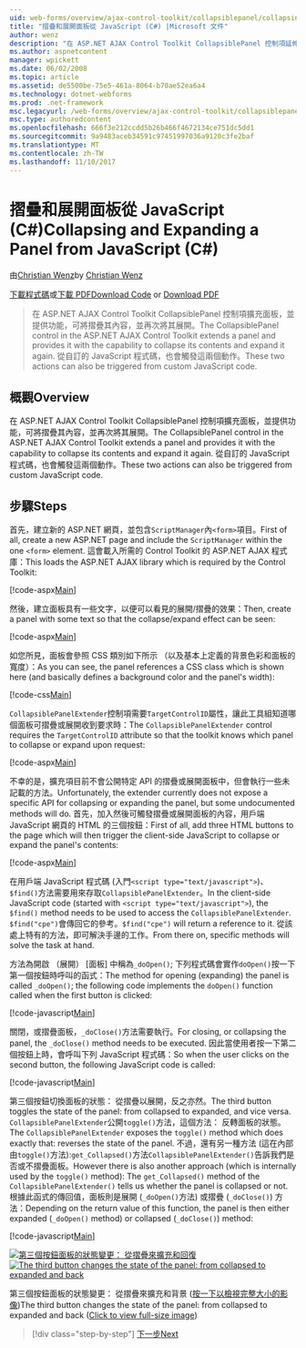 ```yaml
---
uid: web-forms/overview/ajax-control-toolkit/collapsiblepanel/collapsing-and-expanding-a-panel-from-javascript-cs
title: "摺疊和展開面板從 JavaScript (C#) |Microsoft 文件"
author: wenz
description: "在 ASP.NET AJAX Control Toolkit CollapsiblePanel 控制項延伸面板，並提供功能，可將摺疊其內容，並將其展開..."
ms.author: aspnetcontent
manager: wpickett
ms.date: 06/02/2008
ms.topic: article
ms.assetid: de5500be-75e5-461a-8064-b70ae52ea6a4
ms.technology: dotnet-webforms
ms.prod: .net-framework
msc.legacyurl: /web-forms/overview/ajax-control-toolkit/collapsiblepanel/collapsing-and-expanding-a-panel-from-javascript-cs
msc.type: authoredcontent
ms.openlocfilehash: 666f3e212ccdd5b26b466f4672134ce751dc5dd1
ms.sourcegitcommit: 9a9483aceb34591c97451997036a9120c3fe2baf
ms.translationtype: MT
ms.contentlocale: zh-TW
ms.lasthandoff: 11/10/2017
---
```

<a name="collapsing-and-expanding-a-panel-from-javascript-c"></a><span data-ttu-id="c012d-103">摺疊和展開面板從 JavaScript (C#)</span><span class="sxs-lookup"><span data-stu-id="c012d-103">Collapsing and Expanding a Panel from JavaScript (C#)</span></span>
====================
<span data-ttu-id="c012d-104">由[Christian Wenz](https://github.com/wenz)</span><span class="sxs-lookup"><span data-stu-id="c012d-104">by [Christian Wenz](https://github.com/wenz)</span></span>

<span data-ttu-id="c012d-105">[下載程式碼](http://download.microsoft.com/download/8/a/a/8aab3c3e-de6f-463f-805c-5fda567eef6e/CollapsiblePanel1.cs.zip)或[下載 PDF](http://download.microsoft.com/download/b/6/a/b6ae89ee-df69-4c87-9bfb-ad1eb2b23373/collapsiblepanel1CS.pdf)</span><span class="sxs-lookup"><span data-stu-id="c012d-105">[Download Code](http://download.microsoft.com/download/8/a/a/8aab3c3e-de6f-463f-805c-5fda567eef6e/CollapsiblePanel1.cs.zip) or [Download PDF](http://download.microsoft.com/download/b/6/a/b6ae89ee-df69-4c87-9bfb-ad1eb2b23373/collapsiblepanel1CS.pdf)</span></span>

> <span data-ttu-id="c012d-106">在 ASP.NET AJAX Control Toolkit CollapsiblePanel 控制項擴充面板，並提供功能，可將摺疊其內容，並再次將其展開。</span><span class="sxs-lookup"><span data-stu-id="c012d-106">The CollapsiblePanel control in the ASP.NET AJAX Control Toolkit extends a panel and provides it with the capability to collapse its contents and expand it again.</span></span> <span data-ttu-id="c012d-107">從自訂的 JavaScript 程式碼，也會觸發這兩個動作。</span><span class="sxs-lookup"><span data-stu-id="c012d-107">These two actions can also be triggered from custom JavaScript code.</span></span>


## <a name="overview"></a><span data-ttu-id="c012d-108">概觀</span><span class="sxs-lookup"><span data-stu-id="c012d-108">Overview</span></span>

<span data-ttu-id="c012d-109">在 ASP.NET AJAX Control Toolkit CollapsiblePanel 控制項擴充面板，並提供功能，可將摺疊其內容，並再次將其展開。</span><span class="sxs-lookup"><span data-stu-id="c012d-109">The CollapsiblePanel control in the ASP.NET AJAX Control Toolkit extends a panel and provides it with the capability to collapse its contents and expand it again.</span></span> <span data-ttu-id="c012d-110">從自訂的 JavaScript 程式碼，也會觸發這兩個動作。</span><span class="sxs-lookup"><span data-stu-id="c012d-110">These two actions can also be triggered from custom JavaScript code.</span></span>

## <a name="steps"></a><span data-ttu-id="c012d-111">步驟</span><span class="sxs-lookup"><span data-stu-id="c012d-111">Steps</span></span>

<span data-ttu-id="c012d-112">首先，建立新的 ASP.NET 網頁，並包含`ScriptManager`內`<form>`項目。</span><span class="sxs-lookup"><span data-stu-id="c012d-112">First of all, create a new ASP.NET page and include the `ScriptManager` within the one `<form>` element.</span></span> <span data-ttu-id="c012d-113">這會載入所需的 Control Toolkit 的 ASP.NET AJAX 程式庫：</span><span class="sxs-lookup"><span data-stu-id="c012d-113">This loads the ASP.NET AJAX library which is required by the Control Toolkit:</span></span>

[!code-aspx[Main](collapsing-and-expanding-a-panel-from-javascript-cs/samples/sample1.aspx)]

<span data-ttu-id="c012d-114">然後，建立面板具有一些文字，以便可以看見的展開/摺疊的效果：</span><span class="sxs-lookup"><span data-stu-id="c012d-114">Then, create a panel with some text so that the collapse/expand effect can be seen:</span></span>

[!code-aspx[Main](collapsing-and-expanding-a-panel-from-javascript-cs/samples/sample2.aspx)]

<span data-ttu-id="c012d-115">如您所見，面板會參照 CSS 類別如下所示 （以及基本上定義的背景色彩和面板的寬度）：</span><span class="sxs-lookup"><span data-stu-id="c012d-115">As you can see, the panel references a CSS class which is shown here (and basically defines a background color and the panel's width):</span></span>

[!code-css[Main](collapsing-and-expanding-a-panel-from-javascript-cs/samples/sample3.css)]

<span data-ttu-id="c012d-116">`CollapsiblePanelExtender`控制項需要`TargetControlID`屬性，讓此工具組知道哪個面板可摺疊或展開收到要求時：</span><span class="sxs-lookup"><span data-stu-id="c012d-116">The `CollapsiblePanelExtender` control requires the `TargetControlID` attribute so that the toolkit knows which panel to collapse or expand upon request:</span></span>

[!code-aspx[Main](collapsing-and-expanding-a-panel-from-javascript-cs/samples/sample4.aspx)]

<span data-ttu-id="c012d-117">不幸的是，擴充項目前不會公開特定 API 的摺疊或展開面板中，但會執行一些未記載的方法。</span><span class="sxs-lookup"><span data-stu-id="c012d-117">Unfortunately, the extender currently does not expose a specific API for collapsing or expanding the panel, but some undocumented methods will do.</span></span> <span data-ttu-id="c012d-118">首先，加入然後可觸發摺疊或展開面板的內容，用戶端 JavaScript 網頁的 HTML 的三個按鈕：</span><span class="sxs-lookup"><span data-stu-id="c012d-118">First of all, add three HTML buttons to the page which will then trigger the client-side JavaScript to collapse or expand the panel's contents:</span></span>

[!code-aspx[Main](collapsing-and-expanding-a-panel-from-javascript-cs/samples/sample5.aspx)]

<span data-ttu-id="c012d-119">在用戶端 JavaScript 程式碼 (入門`<script type="text/javascript">`)、`$find()`方法需要用來存取`CollapsiblePanelExtender`。</span><span class="sxs-lookup"><span data-stu-id="c012d-119">In the client-side JavaScript code (started with `<script type="text/javascript">`), the `$find()` method needs to be used to access the `CollapsiblePanelExtender`.</span></span> <span data-ttu-id="c012d-120">`$find("cpe")`會傳回它的參考。</span><span class="sxs-lookup"><span data-stu-id="c012d-120">`$find("cpe")` will return a reference to it.</span></span> <span data-ttu-id="c012d-121">從該處上特有的方法，即可解決手邊的工作。</span><span class="sxs-lookup"><span data-stu-id="c012d-121">From there on, specific methods will solve the task at hand.</span></span>

<span data-ttu-id="c012d-122">方法為開啟 （展開） [面板] 中稱為`_doOpen()`; 下列程式碼會實作`doOpen()`按一下第一個按鈕時呼叫的函式：</span><span class="sxs-lookup"><span data-stu-id="c012d-122">The method for opening (expanding) the panel is called `_doOpen()`; the following code implements the `doOpen()` function called when the first button is clicked:</span></span>

[!code-javascript[Main](collapsing-and-expanding-a-panel-from-javascript-cs/samples/sample6.js)]

<span data-ttu-id="c012d-123">關閉，或摺疊面板，`_doClose()`方法需要執行。</span><span class="sxs-lookup"><span data-stu-id="c012d-123">For closing, or collapsing the panel, the `_doClose()` method needs to be executed.</span></span> <span data-ttu-id="c012d-124">因此當使用者按一下第二個按鈕上時，會呼叫下列 JavaScript 程式碼：</span><span class="sxs-lookup"><span data-stu-id="c012d-124">So when the user clicks on the second button, the following JavaScript code is called:</span></span>

[!code-javascript[Main](collapsing-and-expanding-a-panel-from-javascript-cs/samples/sample7.js)]

<span data-ttu-id="c012d-125">第三個按鈕切換面板的狀態： 從摺疊以展開，反之亦然。</span><span class="sxs-lookup"><span data-stu-id="c012d-125">The third button toggles the state of the panel: from collapsed to expanded, and vice versa.</span></span> <span data-ttu-id="c012d-126">`CollapsiblePanelExtender`公開`toggle()`方法，這個方法： 反轉面板的狀態。</span><span class="sxs-lookup"><span data-stu-id="c012d-126">The `CollapsiblePanelExtender` exposes the `toggle()` method which does exactly that: reverses the state of the panel.</span></span> <span data-ttu-id="c012d-127">不過，還有另一種方法 (這在內部由`toggle()`方法):`get_Collapsed()`方法`CollapsiblePanelExtender()`告訴我們是否或不摺疊面板。</span><span class="sxs-lookup"><span data-stu-id="c012d-127">However there is also another approach (which is internally used by the `toggle()` method): The `get_Collapsed()` method of the `CollapsiblePanelExtender()` tells us whether the panel is collapsed or not.</span></span> <span data-ttu-id="c012d-128">根據此函式的傳回值，面板則是展開 (`_doOpen()`方法) 或摺疊 (`_doClose()`) 方法：</span><span class="sxs-lookup"><span data-stu-id="c012d-128">Depending on the return value of this function, the panel is then either expanded (`_doOpen()` method) or collapsed (`_doClose()`) method:</span></span>

[!code-javascript[Main](collapsing-and-expanding-a-panel-from-javascript-cs/samples/sample8.js)]


<span data-ttu-id="c012d-129">[![第三個按鈕面板的狀態變更： 從摺疊來擴充和回復](collapsing-and-expanding-a-panel-from-javascript-cs/_static/image2.png)](collapsing-and-expanding-a-panel-from-javascript-cs/_static/image1.png)</span><span class="sxs-lookup"><span data-stu-id="c012d-129">[![The third button changes the state of the panel: from collapsed to expanded and back](collapsing-and-expanding-a-panel-from-javascript-cs/_static/image2.png)](collapsing-and-expanding-a-panel-from-javascript-cs/_static/image1.png)</span></span>

<span data-ttu-id="c012d-130">第三個按鈕面板的狀態變更： 從摺疊來擴充和背景 ([按一下以檢視完整大小的影像](collapsing-and-expanding-a-panel-from-javascript-cs/_static/image3.png))</span><span class="sxs-lookup"><span data-stu-id="c012d-130">The third button changes the state of the panel: from collapsed to expanded and back ([Click to view full-size image](collapsing-and-expanding-a-panel-from-javascript-cs/_static/image3.png))</span></span>

>[!div class="step-by-step"]
[<span data-ttu-id="c012d-131">下一步</span><span class="sxs-lookup"><span data-stu-id="c012d-131">Next</span></span>](collapsing-and-expanding-a-panel-from-javascript-vb.md)
